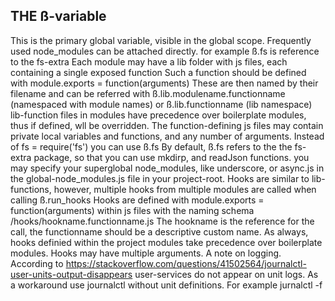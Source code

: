 ## THE ß-variable
This is the primary global variable, visible in the global scope. 
Frequently used node_modules can be attached directly.
for example ß.fs is reference to the fs-extra
Each module may have a lib folder with js files, each containing a single exposed function 
Such a function should be defined with module.exports = function(arguments)
These are then named by their filename and can be referred with ß.lib.modulename.functionname (namespaced with module names) or ß.lib.functionname (lib namespace)
lib-function files in modules have precedence over boilerplate modules, thus if defined, wll be overridden.
The function-defining js files may contain private local variables and functions, and any number of arguments. 
Instead of fs = require('fs') you can use ß.fs
By default, ß.fs refers to the the fs-extra package, so that you can use mkdirp, and readJson functions. 
you may specify your superglobal node_modules, like underscore, or async.js in the global-node_modules.js file in your project-root.
Hooks are similar to lib-functions, however, multiple hooks from multiple modules are called when calling ß.run_hooks
Hooks are defined with module.exports = function(arguments) within js files with the naming schema /hooks/hookname.functionname.js
The hookname is the reference for the call, the functionname should be a descriptive custom name.
As always, hooks definied within the project modules take precedence over boilerplate modules. Hooks may have multiple arguments.
A note on logging. According to https://stackoverflow.com/questions/41502564/journalctl-user-units-output-disappears
user-services do not appear on unit logs. As a workaround use journalctl without unit definitions. For example jurnalctl -f
